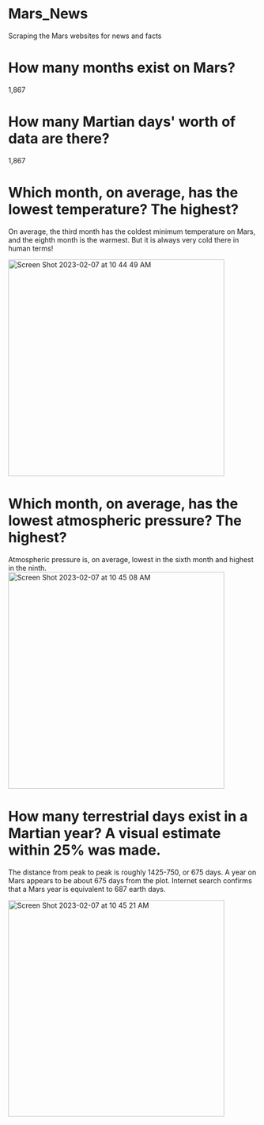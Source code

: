 # Mars_News
Scraping the Mars websites for news and facts 
# How many months exist on Mars? 
1,867

# How many Martian days' worth of data are there? 
1,867

# Which month, on average, has the lowest temperature? The highest? 
On average, the third month has the coldest minimum temperature on Mars, and the eighth month is the warmest. But it is always very cold there in human terms!

<img width="437" alt="Screen Shot 2023-02-07 at 10 44 49 AM" src="https://user-images.githubusercontent.com/117120227/217337163-464c09b5-3173-4fff-931e-7548c9d958c7.png">

# Which month, on average, has the lowest atmospheric pressure? The highest? 
Atmospheric pressure is, on average, lowest in the sixth month and highest in the ninth.
<img width="437" alt="Screen Shot 2023-02-07 at 10 45 08 AM" src="https://user-images.githubusercontent.com/117120227/217337229-95afbb67-7505-49cb-8766-598fefb4e5fb.png">


# How many terrestrial days exist in a Martian year? A visual estimate within 25% was made. 
The distance from peak to peak is roughly 1425-750, or 675 days. A year on Mars appears to be about 675 days from the plot. Internet search confirms that a Mars year is equivalent to 687 earth days.

<img width="437" alt="Screen Shot 2023-02-07 at 10 45 21 AM" src="https://user-images.githubusercontent.com/117120227/217337262-7c9a9dba-a7f3-441c-a442-143a30d10034.png">



